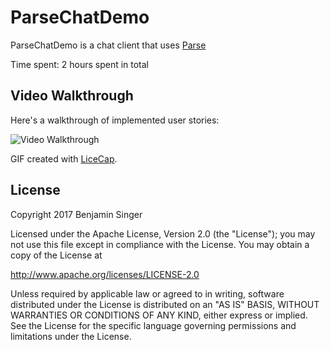 # ParseChatDemo

ParseChatDemo is a chat client that uses [Parse](http://parseplatform.org/)

Time spent: 2 hours spent in total

## Video Walkthrough 

Here's a walkthrough of implemented user stories:

<img src='https://i.imgur.com/4xpYPl4.gif' title='Video Walkthrough' width='' alt='Video Walkthrough' />

GIF created with [LiceCap](http://www.cockos.com/licecap/).

## License

Copyright 2017 Benjamin Singer

Licensed under the Apache License, Version 2.0 (the "License");
you may not use this file except in compliance with the License.
You may obtain a copy of the License at

http://www.apache.org/licenses/LICENSE-2.0

Unless required by applicable law or agreed to in writing, software
distributed under the License is distributed on an "AS IS" BASIS,
WITHOUT WARRANTIES OR CONDITIONS OF ANY KIND, either express or implied.
See the License for the specific language governing permissions and
limitations under the License.
